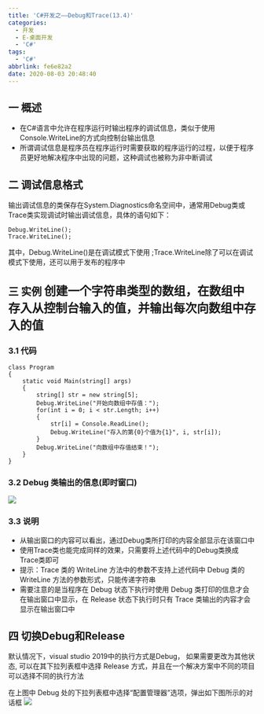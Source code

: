 ```yaml
---
title: 'C#开发之——Debug和Trace(13.4)'
categories:
  - 开发
  - E-桌面开发
  - 'C#'
tags:
  - 'C#'
abbrlink: fe6e82a2
date: 2020-08-03 20:48:40
---
```

## 一 概述

* 在C#语言中允许在程序运行时输出程序的调试信息，类似于使用Console.WriteLine的方式向控制台输出信息
* 所谓调试信息是程序员在程序运行时需要获取的程序运行的过程，以便于程序员更好地解决程序中出现的问题，这种调试也被称为非中断调试

<!--more-->

## 二 调试信息格式

输出调试信息的类保存在System.Diagnostics命名空间中，通常用Debug类或Trace类实现调试时输出调试信息，具体的语句如下：

```
Debug.WriteLine();
Trace.WriteLine();
```

其中，Debug.WriteLine()是在调试模式下使用 ;Trace.WriteLine除了可以在调试模式下使用，还可以用于发布的程序中

## 三 实例  <font size=5> 创建一个字符串类型的数组，在数组中存入从控制台输入的值，并输出每次向数组中存入的值 </font>

### 3.1 代码

```
class Program
{
    static void Main(string[] args)
    {
        string[] str = new string[5];
        Debug.WriteLine("开始向数组中存值：");
        for(int i = 0; i < str.Length; i++)
        {
            str[i] = Console.ReadLine();
            Debug.WriteLine("存入的第{0}个值为{1}", i, str[i]);
        }
        Debug.WriteLine("向数组中存值结束！");
    }
}
```

### 3.2  Debug 类输出的信息(即时窗口)
![][1]

### 3.3 说明

* 从输出窗口的内容可以看出，通过Debug类所打印的内容全部显示在该窗口中
* 使用Trace类也能完成同样的效果，只需要将上述代码中的Debug类换成Trace类即可
*  提示：Trace 类的 WriteLine 方法中的参数不支持上述代码中 Debug 类的 WriteLine 方法的参数形式，只能传递字符串 
*  需要注意的是当程序在 Debug 状态下执行时使用 Debug 类打印的信息才会在输出窗口中显示，在 Release 状态下执行时只有 Trace 类输出的内容才会显示在输出窗口中 

## 四 切换Debug和Release

默认情况下，visual studio 2019中的执行方式是Debug， 如果需要更改为其他状态, 可以在其下拉列表框中选择 Release 方式，并且在一个解决方案中不同的项目可以选择不同的执行方法 

 在上图中 Debug 处的下拉列表框中选择“配置管理器”选项，弹出如下图所示的对话框 
![][2]



[1]:https://raw.githubusercontent.com/PGzxc/CDN/master/blog-image/csharp-trace-debug-view.png
[2]:https://raw.githubusercontent.com/PGzxc/CDN/master/blog-image/csharp-debug-trace-change.png
